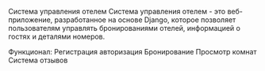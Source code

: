 Система управления отелем
Система управления отелем - это веб-приложение, разработанное на основе Django, которое позволяет пользователям управлять бронированиями отелей, информацией о гостях и деталями номеров.

Функционал:
Регистрация
авторизация
Бронирование
Просмотр комнат
Система отзывов
